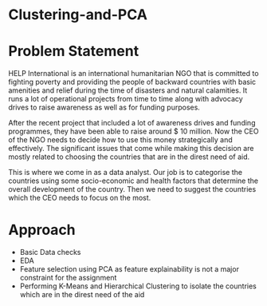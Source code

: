 # Clustering-and-PCA

# Problem Statement
HELP International is an international humanitarian NGO that is committed to fighting poverty and providing the people of backward countries with basic amenities and relief during the time of disasters and natural calamities. It runs a lot of operational projects from time to time along with advocacy drives to raise awareness as well as for funding purposes.

After the recent project that included a lot of awareness drives and funding programmes, they have been able to raise around $ 10 million. Now the CEO of the NGO needs to decide how to use this money strategically and effectively. The significant issues that come while making this decision are mostly related to choosing the countries that are in the direst need of aid. 

This is where we come in as a data analyst. Our job is to categorise the countries using some socio-economic and health factors that determine the overall development of the country. Then we need to suggest the countries which the CEO needs to focus on the most.

# Approach
- Basic Data checks
- EDA
- Feature selection using PCA as feature explainability is not a major constraint for the assignment
- Performing K-Means and Hierarchical Clustering to isolate the countries which are in the direst need of the aid
